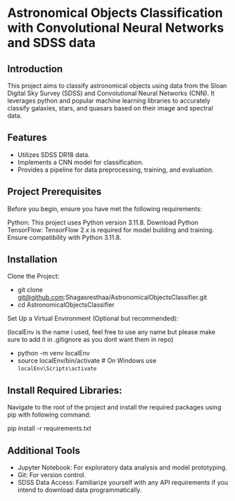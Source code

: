 # Astronomical Objects Classification with Convolutional Neural Networks and SDSS data

## Introduction

This project aims to classify astronomical objects using data from the Sloan Digital Sky Survey (SDSS) and Convolutional Neural Networks (CNN). It leverages python and popular machine learning libraries to accurately classify galaxies, stars, and quasars based on their image and spectral data.

## Features

- Utilizes SDSS DR18 data.
- Implements a CNN model for classification.
- Provides a pipeline for data preprocessing, training, and evaluation.

## Project Prerequisites

Before you begin, ensure you have met the following requirements:

Python: This project uses Python version 3.11.8. Download Python
TensorFlow: TensorFlow 2.x is required for model building and training. Ensure compatibility with Python 3.11.8.

## Installation

Clone the Project:

- git clone git@github.com:Shagasresthaa/AstronomicalObjectsClassifier.git
- cd AstronomicalObjectsClassifier

Set Up a Virtual Environment (Optional but recommended):

(localEnv is the name i used, feel free to use any name but please make sure to add it in .gitignore as you dont want them in repo)

- python -m venv localEnv
- source localEnv/bin/activate  # On Windows use `localEnv\Scripts\activate`

## Install Required Libraries:

Navigate to the root of the project and install the required packages using pip with following command:

pip install -r requirements.txt

## Additional Tools

- Jupyter Notebook: For exploratory data analysis and model prototyping.
- Git: For version control.
- SDSS Data Access: Familiarize yourself with any API requirements if you intend to download data programmatically.
